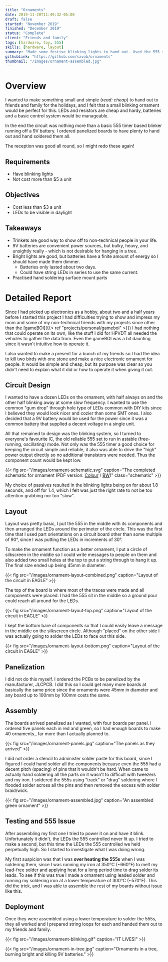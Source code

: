 ```yaml
---
title: "Ornaments"
date: 2019-11-20T11:49:32-05:00
draft: false
started: "November 2019"
finished: "December 2019"
status: "Complete"
client: "Friends and family"
tags: [hardware, toy, 555]
skills: [hardware, layout]
summary: "Made some festive blinking lights to hand out. Used the 555 timer!"
githubLink: "https://github.com/savob/ornaments"
thumbnail: "/images/ornament-assembled.jpg"
---
```


# Overview

I wanted to make something small and simple (*read: cheap*) to hand out to friends and family for the holidays, and I felt that a small blinking ornament would be perfect for this. LEDs and resistors are cheap and hardy, batteries and a basic control system would be manageable.

In the end the circuit was nothing more than a basic 555 timer based blinker running off a 9V battery. I ordered panelized boards to have plenty to hand out and hand soldered them all.

The reception was good all round, so I might redo these again!

## Requirements

- Have blinking lights
- Not cost more than $5 a unit

## Objectives

- Cost less than $3 a unit
- LEDs to be visible in daylight

## Takeaways

- Trinkets are good way to show off to non-technical people in your life.
- 9V batteries are convenient power sources, but bulky, heavy, and unsightly really - which is not desirable for hanging in a tree.
- Bright lights are good, but batteries have a finite amount of energy so I should have made them dimmer. 
   - Batteries only lasted about two days.
   - Could have string LEDs in series to use the same current.
- Practised hand soldering surface mount parts

# Detailed Report

Since I had picked up electronics as a hobby, about two and a half years before I started this project I had difficulties trying to show and impress my mom and some of my non-technical friends with my projects since other than the [gameBOI]({{< ref "projects/personal/gameboi" >}}) I had nothing that could operate on its own, like the stuff I did for HPVDT all needed the vehicles to gather the data from. Even the gameBOI was a bit daunting since it wasn't intuitive how to operate it.

I also wanted to make a present for a bunch of my friends so I had the idea to kill two birds with one stone and make a nice electronic ornament for people. It would be simple and cheap, but its purpose was clear so you didn't need to explain what it did or how to operate it when giving it out.

## Circuit Design

I wanted to have a dozen LEDs on the ornament, with half always on and the other half blinking away at some slow frequency. I wanted to use the common "gum drop" through hole type of LEDs common with DIY kits since I believed they would look nicer and cozier than some SMT ones. I also decided that a 9V battery would be used for the power since it was a common battery that supplied a decent voltage in a single unit. 

All that remained to design was the blinking system, so I turned to everyone's favourite IC, the old reliable 555 set to run in astable (free-running, oscillating) mode. Not only was the 555 timer a good choice for keeping the circuit simple and reliable, it also was able to drive the "high" power output directly so no additional transistors were needed. Thus the component count would be kept low. 

{{< fig src="/images/ornament-schematic.svg" caption="The completed schematic for ornament (PDF version: [Colour](/pdf/ornament.pdf) / [BW](/pdf/ornament_BW.pdf))" class="schematic" >}}

My choice of passives resulted in the blinking lights being on for about 1.8 seconds, and off for 1.4, which I felt was just the right rate to not be too attention grabbing nor too "slow".

## Layout

Layout was pretty basic, I put the 555 in the middle with its components and then arranged the LEDs around the perimeter of the circle. This was the first time that I used part orientations on a circuit board other than some multiple of 90°, since I was putting the LEDs in increments of 30°.

To make the ornament function as a better ornament, I put a circle of silkscreen in the middle so I could write messages to people on them and also added two small holes at the top to put a string through to hang it up. The final size ended up being 45mm in diameter.

{{< fig src="/images/ornament-layout-combined.png" caption="Layout of the circuit in EAGLE" >}}

The top of the board is where most of the traces were made and all components were placed. I had the 555 sit in the middle so a ground pour could reach all around for the LEDs.

{{< fig src="/images/ornament-layout-top.png" caption="Layout of the circuit in EAGLE" >}}

I kept the bottom bare of components so that I could easily leave a message in the middle on the silkscreen circle. Although "placed" on the other side I was actually going to solder the LEDs to face out this side.

{{< fig src="/images/ornament-layout-bottom.png" caption="Layout of the circuit in EAGLE" >}}

## Panelization

I did not do this myself. I ordered the PCBs to be panelized by the manufacturer, JLCPCB. I did this so I could get many more boards at basically the same price since the ornaments were 45mm in diameter and any board up to 100mm by 100mm costs the same.

## Assembly

The boards arrived panelized as I wanted, with four boards per panel. I ordered five panels each in red and green, so I had enough boards to make 40 ornaments., far more than I actually planned to.

{{< fig src="/images/ornament-panels.jpg" caption="The panels as they arrived" >}}

I did not order a stencil to administer solder paste for this board, since I figured I could hand solder all the components because even the 555 had a decent pitch (spacing) of pins that it wouldn't be hard. When came to actually hand soldering all the parts on it wasn't to difficult with tweezers and my iron. I soldered the 555s using "track" or "drag" soldering where I flooded solder across all the pins and then removed the excess with solder braid/wick.

{{< fig src="/images/ornament-assembled.jpg" caption="An assembled green ornament" >}}

## Testing and 555 Issue

After assembling my first one I tried to power it on and have it blink. Unfortunately it didn't, the LEDs the 555 controlled never lit up. I tried to make a second, but this time the LEDs the 555 controlled we held perpetually high. So I started to investigate what I was doing wrong.

My first suspicion was that I was **over heating the 555s** when I was soldering them, since I was running my iron at 350°C (~660°F) to melt my lead-free solder and applying heat for a long period time to drag solder its leads. To see if this was true I made a ornament using leaded solder and running my soldering iron at a lower temperature of 300°C (~570°F). This did the trick, and I was able to assemble the rest of my boards without issue like this.

## Deployment

Once they were assembled using a lower temperature to solder the 555s, they all worked and I prepared string loops for each and handed them out to my friends and family.

{{< fig src="/images/ornament-blinking.gif" caption="IT LIVES!" >}}

{{< fig src="/images/ornament-in-tree.jpg" caption="Ornaments in a tree, burning bright and killing 9V batteries." >}}

